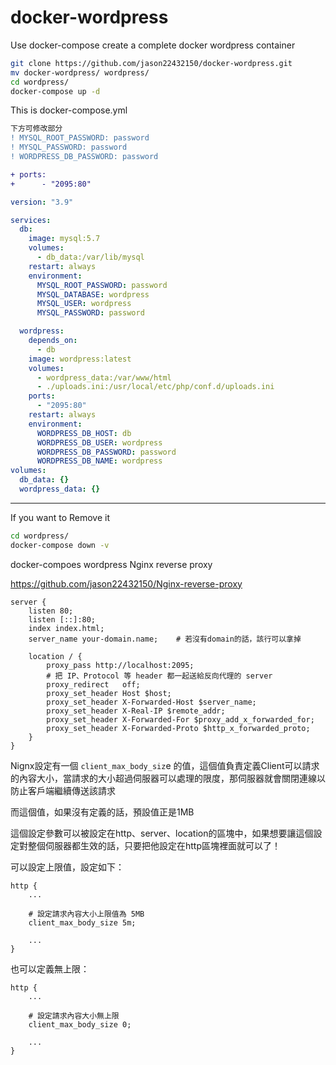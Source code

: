 # docker-wordpress
Use docker-compose create a complete docker wordpress container

``` sh
git clone https://github.com/jason22432150/docker-wordpress.git
mv docker-wordpress/ wordpress/
cd wordpress/
docker-compose up -d
```

This is docker-compose.yml
```diff
下方可修改部分
! MYSQL_ROOT_PASSWORD: password
! MYSQL_PASSWORD: password
! WORDPRESS_DB_PASSWORD: password

+ ports:
+      - "2095:80"
```
```yml
version: "3.9"

services:
  db:
    image: mysql:5.7
    volumes:
      - db_data:/var/lib/mysql
    restart: always
    environment:
      MYSQL_ROOT_PASSWORD: password
      MYSQL_DATABASE: wordpress
      MYSQL_USER: wordpress
      MYSQL_PASSWORD: password

  wordpress:
    depends_on:
      - db
    image: wordpress:latest
    volumes:
      - wordpress_data:/var/www/html
      - ./uploads.ini:/usr/local/etc/php/conf.d/uploads.ini
    ports:
      - "2095:80"
    restart: always
    environment:
      WORDPRESS_DB_HOST: db
      WORDPRESS_DB_USER: wordpress
      WORDPRESS_DB_PASSWORD: password
      WORDPRESS_DB_NAME: wordpress
volumes:
  db_data: {}
  wordpress_data: {}
```
****
If you want to Remove it
```sh
cd wordpress/
docker-compose down -v
```

docker-compoes wordpress Nginx reverse proxy


https://github.com/jason22432150/Nginx-reverse-proxy

```nginx
server {
    listen 80;
    listen [::]:80;
    index index.html;
    server_name your-domain.name;    # 若沒有domain的話，該行可以拿掉

    location / {
        proxy_pass http://localhost:2095;
        # 把 IP、Protocol 等 header 都一起送給反向代理的 server
        proxy_redirect   off;
        proxy_set_header Host $host;
        proxy_set_header X-Forwarded-Host $server_name;
        proxy_set_header X-Real-IP $remote_addr;
        proxy_set_header X-Forwarded-For $proxy_add_x_forwarded_for;
        proxy_set_header X-Forwarded-Proto $http_x_forwarded_proto;
    }
}
```

Nignx設定有一個 ```client_max_body_siz```e 的值，這個值負責定義Client可以請求的內容大小，當請求的大小超過伺服器可以處理的限度，那伺服器就會關閉連線以防止客戶端繼續傳送該請求

而這個值，如果沒有定義的話，預設值正是1MB

這個設定參數可以被設定在http、server、location的區塊中，如果想要讓這個設定對整個伺服器都生效的話，只要把他設定在http區塊裡面就可以了！

可以設定上限值，設定如下：
```nginx
http {
    ...

    # 設定請求內容大小上限值為 5MB
    client_max_body_size 5m;

    ...
}
```
也可以定義無上限：
```nginx
http {
    ...

    # 設定請求內容大小無上限
    client_max_body_size 0;

    ...
}
```
